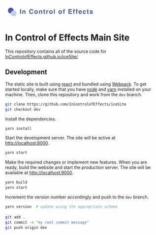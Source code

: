 ![the in control of effects project](incontrolofeffects.png)

# In Control of Effects Main Site

This repository contains all of the source code for [InControlofEffects.github.io/iceSite/](https://InControlofEffects.github.io/iceSite/).

## Development

The static site is built using [react](https://reactjs.org) and bundled using [Webpack](https://webpack.js.org). To get started locally, make sure that you have [node](https://nodejs.org/) and [yarn](https://yarnpkg.com) installed on your machine. Then, clone this repository and work from the `dev` branch.

```bash
git clone https://github.com/InControlofEffects/iceSite
git checkout dev
```

Install the dependencies.

```bash
yarn install
```

Start the development server. The site will be active at [http://localhost:8000](http://localhost:8000).

```bash
yarn start
```

Make the required changes or implement new features. When you are ready, build the website and start the *production* server. The site will be available at [http://localhost:9000](http://localhost:9000).

```bash
yarn build
yarn start
```

Increment the version number accordingly and push to the `dev` branch.

```bash
yarn version  # update using the appropriate schema

git add .
git commit -m "my cool commit message"
git push origin dev
```

